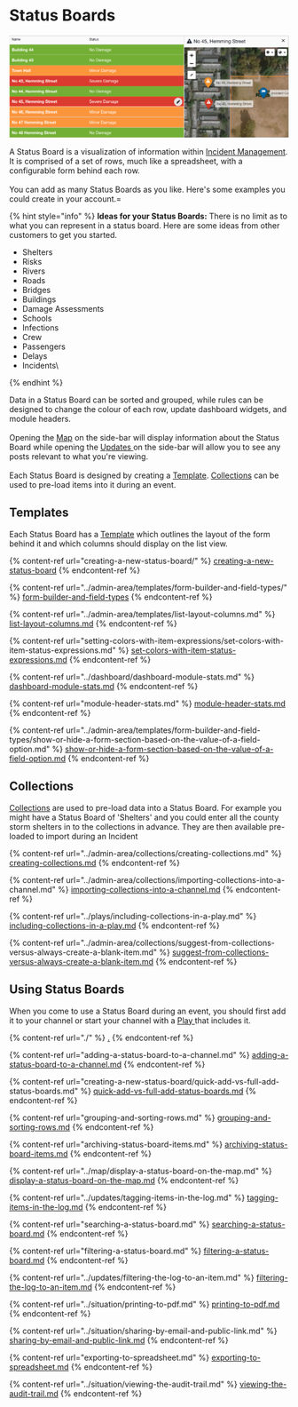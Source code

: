 # Status Boards

![](<../../.gitbook/assets/status boards.png>)

A Status Board is a visualization of information within [Incident Management](../getting-started.md). It is comprised of a set of rows, much like a spreadsheet, with a configurable form behind each row.\
\
You can add as many Status Boards as you like. Here's some examples you could create in your account.=

{% hint style="info" %}
**Ideas for your Status Boards:** There is no limit as to what you can represent in a status board. Here are some ideas from other customers to get you started.&#x20;

* Shelters
* Risks
* Rivers
* Roads
* Bridges
* Buildings
* Damage Assessments
* Schools
* Infections
* Crew
* Passengers
* Delays
* Incidents\

{% endhint %}

Data in a Status Board can be sorted and grouped, while rules can be designed to change the colour of each row, update dashboard widgets, and module headers.\
\
Opening the [Map](../map/) on the side-bar will display information about the Status Board while opening the [Updates ](../updates/)on the side-bar will allow you to see any posts relevant to what you're viewing.\
\
Each Status Board is designed by creating a [Template](../admin-area/templates/). [Collections](../admin-area/collections/) can be used to pre-load items into it during an event.

## Templates

Each Status Board has a [Template](../admin-area/templates/) which outlines the layout of the form behind it and which columns should display on the list view.

{% content-ref url="creating-a-new-status-board/" %}
[creating-a-new-status-board](creating-a-new-status-board/)
{% endcontent-ref %}

{% content-ref url="../admin-area/templates/form-builder-and-field-types/" %}
[form-builder-and-field-types](../admin-area/templates/form-builder-and-field-types/)
{% endcontent-ref %}

{% content-ref url="../admin-area/templates/list-layout-columns.md" %}
[list-layout-columns.md](../admin-area/templates/list-layout-columns.md)
{% endcontent-ref %}

{% content-ref url="setting-colors-with-item-expressions/set-colors-with-item-status-expressions.md" %}
[set-colors-with-item-status-expressions.md](setting-colors-with-item-expressions/set-colors-with-item-status-expressions.md)
{% endcontent-ref %}

{% content-ref url="../dashboard/dashboard-module-stats.md" %}
[dashboard-module-stats.md](../dashboard/dashboard-module-stats.md)
{% endcontent-ref %}

{% content-ref url="module-header-stats.md" %}
[module-header-stats.md](module-header-stats.md)
{% endcontent-ref %}

{% content-ref url="../admin-area/templates/form-builder-and-field-types/show-or-hide-a-form-section-based-on-the-value-of-a-field-option.md" %}
[show-or-hide-a-form-section-based-on-the-value-of-a-field-option.md](../admin-area/templates/form-builder-and-field-types/show-or-hide-a-form-section-based-on-the-value-of-a-field-option.md)
{% endcontent-ref %}

## Collections

[Collections](../admin-area/collections/) are used to pre-load data into a Status Board. For example you might have a Status Board of 'Shelters' and you could enter all the county storm shelters in to the collections in advance. They are then available pre-loaded to import during an Incident

{% content-ref url="../admin-area/collections/creating-collections.md" %}
[creating-collections.md](../admin-area/collections/creating-collections.md)
{% endcontent-ref %}

{% content-ref url="../admin-area/collections/importing-collections-into-a-channel.md" %}
[importing-collections-into-a-channel.md](../admin-area/collections/importing-collections-into-a-channel.md)
{% endcontent-ref %}

{% content-ref url="../plays/including-collections-in-a-play.md" %}
[including-collections-in-a-play.md](../plays/including-collections-in-a-play.md)
{% endcontent-ref %}

{% content-ref url="../admin-area/collections/suggest-from-collections-versus-always-create-a-blank-item.md" %}
[suggest-from-collections-versus-always-create-a-blank-item.md](../admin-area/collections/suggest-from-collections-versus-always-create-a-blank-item.md)
{% endcontent-ref %}

## Using Status Boards

When you come to use a Status Board during an event, you should first add it to your channel or start your channel with a [Play ](../plays/)that includes it.

{% content-ref url="./" %}
[.](./)
{% endcontent-ref %}

{% content-ref url="adding-a-status-board-to-a-channel.md" %}
[adding-a-status-board-to-a-channel.md](adding-a-status-board-to-a-channel.md)
{% endcontent-ref %}

{% content-ref url="creating-a-new-status-board/quick-add-vs-full-add-status-boards.md" %}
[quick-add-vs-full-add-status-boards.md](creating-a-new-status-board/quick-add-vs-full-add-status-boards.md)
{% endcontent-ref %}

{% content-ref url="grouping-and-sorting-rows.md" %}
[grouping-and-sorting-rows.md](grouping-and-sorting-rows.md)
{% endcontent-ref %}

{% content-ref url="archiving-status-board-items.md" %}
[archiving-status-board-items.md](archiving-status-board-items.md)
{% endcontent-ref %}

{% content-ref url="../map/display-a-status-board-on-the-map.md" %}
[display-a-status-board-on-the-map.md](../map/display-a-status-board-on-the-map.md)
{% endcontent-ref %}

{% content-ref url="../updates/tagging-items-in-the-log.md" %}
[tagging-items-in-the-log.md](../updates/tagging-items-in-the-log.md)
{% endcontent-ref %}

{% content-ref url="searching-a-status-board.md" %}
[searching-a-status-board.md](searching-a-status-board.md)
{% endcontent-ref %}

{% content-ref url="filtering-a-status-board.md" %}
[filtering-a-status-board.md](filtering-a-status-board.md)
{% endcontent-ref %}

{% content-ref url="../updates/filtering-the-log-to-an-item.md" %}
[filtering-the-log-to-an-item.md](../updates/filtering-the-log-to-an-item.md)
{% endcontent-ref %}

{% content-ref url="../situation/printing-to-pdf.md" %}
[printing-to-pdf.md](../situation/printing-to-pdf.md)
{% endcontent-ref %}

{% content-ref url="../situation/sharing-by-email-and-public-link.md" %}
[sharing-by-email-and-public-link.md](../situation/sharing-by-email-and-public-link.md)
{% endcontent-ref %}

{% content-ref url="exporting-to-spreadsheet.md" %}
[exporting-to-spreadsheet.md](exporting-to-spreadsheet.md)
{% endcontent-ref %}

{% content-ref url="../situation/viewing-the-audit-trail.md" %}
[viewing-the-audit-trail.md](../situation/viewing-the-audit-trail.md)
{% endcontent-ref %}

